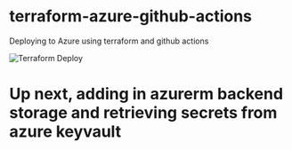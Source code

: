 # terraform-azure-github-actions

Deploying to Azure using terraform and github actions

![Terraform Deploy](https://github.com/pliyosan/terraform-azure-github-actions/workflows/Terraform%20Deploy/badge.svg)

# Up next, adding in azurerm backend storage and retrieving secrets from azure keyvault